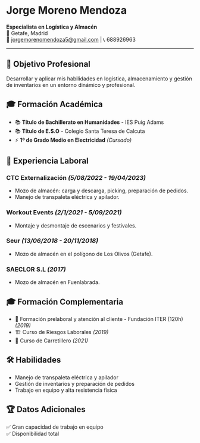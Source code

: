 # Jorge Moreno Mendoza
**Especialista en Logística y Almacén**  
📍 Getafe, Madrid  
📧 jorgemorenomendoza5@gmail.com | 📞 688926963  

---

## 🎯 Objetivo Profesional
Desarrollar y aplicar mis habilidades en logística, almacenamiento y gestión de inventarios en un entorno dinámico y profesional.

## 🎓 Formación Académica
- 📚 **Título de Bachillerato en Humanidades** - IES Puig Adams  
- 📚 **Título de E.S.O** - Colegio Santa Teresa de Calcuta  
- ⚡ **1º de Grado Medio en Electricidad** *(Cursado)*  

## 💼 Experiencia Laboral
### CTC Externalización *(5/08/2022 - 19/04/2023)*
- Mozo de almacén: carga y descarga, picking, preparación de pedidos.
- Manejo de transpaleta eléctrica y apilador.

### Workout Events *(2/1/2021 - 5/09/2021)*
- Montaje y desmontaje de escenarios y festivales.

### Seur *(13/06/2018 - 20/11/2018)*
- Mozo de almacén en el polígono de Los Olivos (Getafe).

### SAECLOR S.L *(2017)*
- Mozo de almacén en Fuenlabrada.

## 🎓 Formación Complementaria
- 📖 Formación prelaboral y atención al cliente - Fundación ITER (120h) *(2019)*  
- 🏗 Curso de Riesgos Laborales *(2019)*  
- 🚜 Curso de Carretillero *(2021)*  

## 🛠️ Habilidades
- Manejo de transpaleta eléctrica y apilador  
- Gestión de inventarios y preparación de pedidos  
- Trabajo en equipo y alta resistencia física  

## 🏆 Datos Adicionales
✅ Gran capacidad de trabajo en equipo  
✅ Disponibilidad total  
